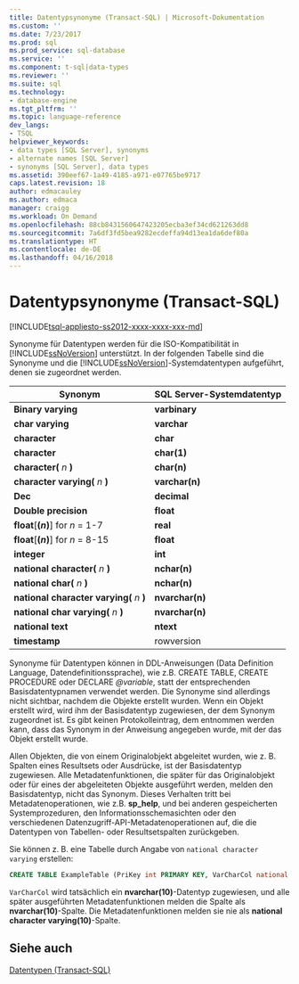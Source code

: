 ```yaml
---
title: Datentypsynonyme (Transact-SQL) | Microsoft-Dokumentation
ms.custom: ''
ms.date: 7/23/2017
ms.prod: sql
ms.prod_service: sql-database
ms.service: ''
ms.component: t-sql|data-types
ms.reviewer: ''
ms.suite: sql
ms.technology:
- database-engine
ms.tgt_pltfrm: ''
ms.topic: language-reference
dev_langs:
- TSQL
helpviewer_keywords:
- data types [SQL Server], synonyms
- alternate names [SQL Server]
- synonyms [SQL Server], data types
ms.assetid: 390eef67-1a49-4185-a971-e07765be9717
caps.latest.revision: 18
author: edmacauley
ms.author: edmaca
manager: craigg
ms.workload: On Demand
ms.openlocfilehash: 88cb8431560647423205ecba3ef34cd621263dd8
ms.sourcegitcommit: 7a6df3fd5bea9282ecdeffa94d13ea1da6def80a
ms.translationtype: HT
ms.contentlocale: de-DE
ms.lasthandoff: 04/16/2018
---
```

# <a name="data-type-synonyms-transact-sql"></a>Datentypsynonyme (Transact-SQL)
[!INCLUDE[tsql-appliesto-ss2012-xxxx-xxxx-xxx-md](../../includes/tsql-appliesto-ss2012-xxxx-xxxx-xxx-md.md)]

Synonyme für Datentypen werden für die ISO-Kompatibilität in [!INCLUDE[ssNoVersion](../../includes/ssnoversion-md.md)] unterstützt. In der folgenden Tabelle sind die Synonyme und die [!INCLUDE[ssNoVersion](../../includes/ssnoversion-md.md)]-Systemdatentypen aufgeführt, denen sie zugeordnet werden.
  
|Synonym|SQL Server-Systemdatentyp|  
|---|---|
|**Binary varying**|**varbinary**|  
|**char varying**|**varchar**|  
|**character**|**char**|  
|**character**|**char(1)**|  
|**character(** *n* **)**|**char(n)**|  
|**character varying(** *n* **)**|**varchar(n)**|  
|**Dec**|**decimal**|  
|**Double precision**|**float**|  
|**float**[**(***n***)**] for *n* = 1-7|**real**|  
|**float**[**(***n***)**] for *n* = 8-15|**float**|  
|**integer**|**int**|  
|**national character(** *n* **)**|**nchar(n)**|  
|**national char(** *n* **)**|**nchar(n)**|  
|**national character varying(** *n* **)**|**nvarchar(n)**|  
|**national char varying(** *n* **)**|**nvarchar(n)**|  
|**national text**|**ntext**|  
|**timestamp**|rowversion|  
  
Synonyme für Datentypen können in DDL-Anweisungen (Data Definition Language, Datendefinitionssprache), wie z.B. CREATE TABLE, CREATE PROCEDURE oder DECLARE *@variable*, statt der entsprechenden Basisdatentypnamen verwendet werden. Die Synonyme sind allerdings nicht sichtbar, nachdem die Objekte erstellt wurden. Wenn ein Objekt erstellt wird, wird ihm der Basisdatentyp zugewiesen, der dem Synonym zugeordnet ist. Es gibt keinen Protokolleintrag, dem entnommen werden kann, dass das Synonym in der Anweisung angegeben wurde, mit der das Objekt erstellt wurde.
  
Allen Objekten, die von einem Originalobjekt abgeleitet wurden, wie z. B. Spalten eines Resultsets oder Ausdrücke, ist der Basisdatentyp zugewiesen. Alle Metadatenfunktionen, die später für das Originalobjekt oder für eines der abgeleiteten Objekte ausgeführt werden, melden den Basisdatentyp, nicht das Synonym. Dieses Verhalten tritt bei Metadatenoperationen, wie z.B. **sp_help**, und bei anderen gespeicherten Systemprozeduren, den Informationsschemasichten oder den verschiedenen Datenzugriff-API-Metadatenoperationen auf, die die Datentypen von Tabellen- oder Resultsetspalten zurückgeben.
  
Sie können z. B. eine Tabelle durch Angabe von `national character varying` erstellen:
  
```sql
CREATE TABLE ExampleTable (PriKey int PRIMARY KEY, VarCharCol national character varying(10))  
```  
  
`VarCharCol` wird tatsächlich ein **nvarchar(10)**-Datentyp zugewiesen, und alle später ausgeführten Metadatenfunktionen melden die Spalte als **nvarchar(10)**-Spalte. Die Metadatenfunktionen melden sie nie als **national character varying(10)**-Spalte.
  
## <a name="see-also"></a>Siehe auch
[Datentypen &#40;Transact-SQL&#41;](../../t-sql/data-types/data-types-transact-sql.md)
  
  
